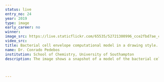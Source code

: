 ```yaml
---
status: live
entry_no: 24
year: 2019
type: image 
early_career: no 
winner:
image_src: https://live.staticflickr.com/65535/52721300996_cce2fbd7ae_c_d.jpg
video_src: 
title: Bacterial cell envelope computational model in a drawing style.
name: Dr. Conrado Pedebos
institution: School of Chemistry, University of Southampton
description: The image shows a snapshot of a model of the bacterial cell envelope, which captures the complexity of such structure, containing two membranes, several proteins, antibiotic molecules, water and ions. The image was rendered in a drawing style based on the work of David Goodsell. The aim of this research project is to understand how the antibiotic molecules attach and diffuse inside the bacterial cell, trying to bring new insights that could aid the development of better drugs. ARCHER's large computational power allowed us to perform biomolecular simulations of such a complex and huge molecular system.
 

  
---
```

